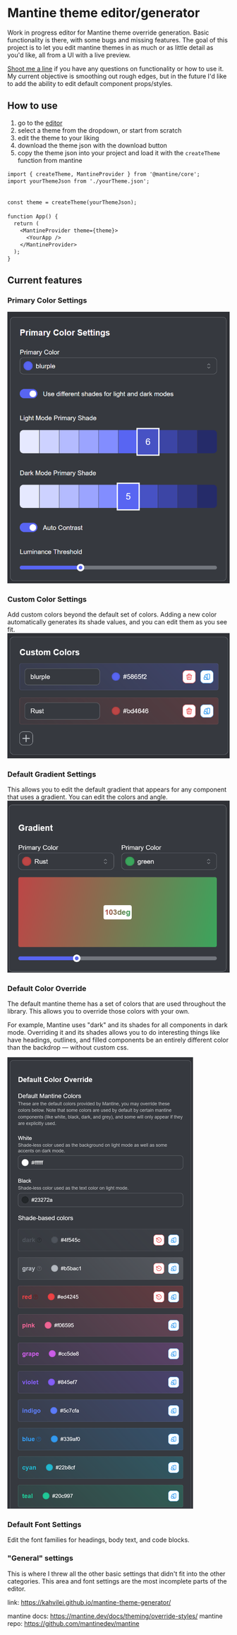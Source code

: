 # Mantine theme editor/generator 

Work in progress editor for Mantine theme override generation. Basic functionality is there, with some bugs and missing features. The goal of this project is to let you edit mantine themes in as much or as little detail as you'd like, all from a UI with a live preview.

[Shoot me a line](https://discordapp.com/users/kadiee) if you have any questions on functionality or how to use it. My current objective is smoothing out rough edges, but in the future I'd like to add the ability to edit default component props/styles.

## How to use

1. go to the [editor](https://kahvilei.github.io/mantine-theme-generator/)
2. select a theme from the dropdown, or start from scratch
3. edit the theme to your liking
4. download the theme json with the download button
5. copy the theme json into your project and load it with the `createTheme` function from mantine

```tsx
import { createTheme, MantineProvider } from '@mantine/core';
import yourThemeJson from './yourTheme.json';


const theme = createTheme(yourThemeJson);

function App() {
  return (
    <MantineProvider theme={theme}>
      <YourApp />
    </MantineProvider>
  );
}
```

## Current features

### Primary Color Settings
![alt text](/readme-files/primary-color-settings.png)

### Custom Color Settings
Add custom colors beyond the default set of colors. Adding a new color automatically generates its shade values, and you can edit them as you see fit.
![alt text](/readme-files/custom-color-settings.png)

### Default Gradient Settings
This allows you to edit the default gradient that appears for any component that uses a gradient. You can edit the colors and angle.
![alt text](/readme-files/default-gradient-settings.png)

### Default Color Override
The default mantine theme has a set of colors that are used throughout the library. This allows you to override those colors with your own.

For example, Mantine uses "dark" and its shades for all components in dark mode. Overriding it and its shades allows you to do interesting things like have headings, outlines, and filled components be an entirely different color than the backdrop — without custom css.

![alt text](/readme-files/default-color-override.png)

### Default Font Settings
Edit the font families for headings, body text, and code blocks. 

### "General" settings
This is where I threw all the other basic settings that didn't fit into the other categories. This area and font settings are the most incomplete parts of the editor.

link: https://kahvilei.github.io/mantine-theme-generator/

mantine docs: https://mantine.dev/docs/theming/override-styles/
mantine repo: https://github.com/mantinedev/mantine
